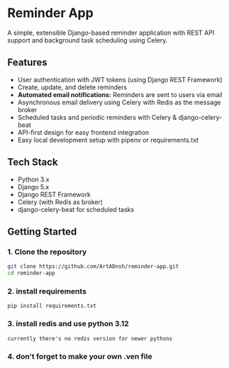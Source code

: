 # Reminder App

A simple, extensible Django-based reminder application with REST API support and background task scheduling using Celery.

## Features

- User authentication with JWT tokens (using Django REST Framework)
- Create, update, and delete reminders
- **Automated email notifications:** Reminders are sent to users via email
- Asynchronous email delivery using Celery with Redis as the message broker
- Scheduled tasks and periodic reminders with Celery & django-celery-beat
- API-first design for easy frontend integration
- Easy local development setup with pipenv or requirements.txt

## Tech Stack

- Python 3.x
- Django 5.x
- Django REST Framework
- Celery (with Redis as broker)
- django-celery-beat for scheduled tasks

## Getting Started

### 1. Clone the repository

```bash
git clone https://github.com/ArtADnsh/reminder-app.git
cd reminder-app
```
### 2. install requirements

```
pip install requirements.txt
```
### 3. install redis and use python 3.12

```
currently there's no redis version for newer pythons
```
### 4. don't forget to make your own .ven file
